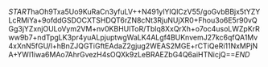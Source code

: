 $START$haOh9Txa5Uo9KuRaCn3yfuLV++N491ylYlQlCzV55/goGvbBBjx5tYZYLcRMiYa+9ofddGSDOCXTSHDQT6rZN8cNt3RjuNUjXR0+Fhou3o6E5r90vQGg3jYZxnjOULoVym2VM+nv0KBHUlToR/Tblq8XxQrXh+o7oc4usoLWZpKrRww9b7+ndTpgLK3pr4yuALpjuptwgWaLK4ALgf4BUKnvemJ27kc6qfQA1Mv4xXnN5fGU/l+hBnZJQGTiGftEAdaZ2gjug2WEAS2MGE+rCTiQeRi11NxMPjNA+YWI1iwa6MAo7AhrGvezH4sOQXk9zLeBRAEZbG4Q6aiHTNicjQ==$END$